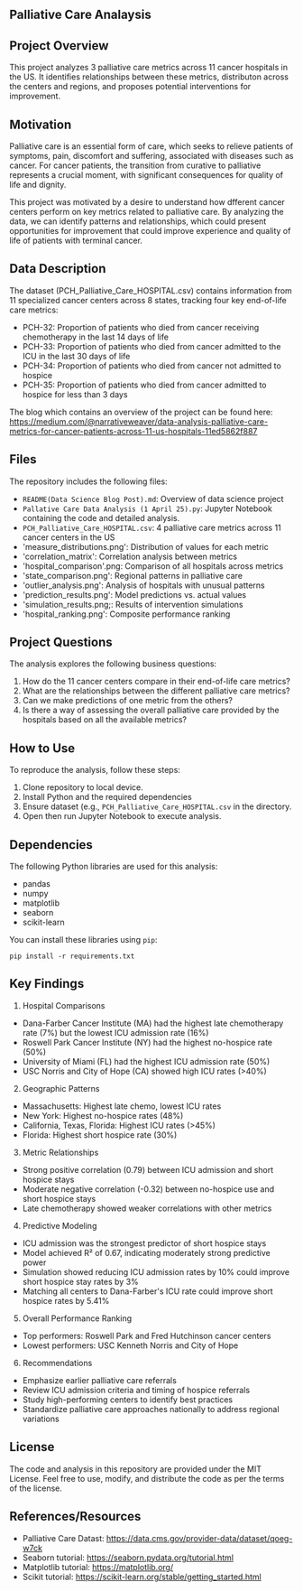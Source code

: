 ## Palliative Care Analaysis

## Project Overview
 This project analyzes 3 palliative care metrics across 11 cancer hospitals in the US. It identifies relationships between these metrics, distributon across the centers and regions, and proposes potential interventions for improvement.
 
## Motivation
Palliative care is an essential form of care, which seeks to relieve patients of symptoms, pain, discomfort and suffering, associated with diseases such as cancer. For cancer patients, the transition from curative to palliative represents a crucial moment, with significant consequences for quality of life and dignity.

This project was motivated by a desire to understand how dfferent cancer centers perform on key metrics related to palliative care. By analyzing the data, we can identify patterns and relationships, which could present opportunities for improvement that could improve experience and quality of life of patients with terminal cancer.

## Data Description

The dataset (PCH_Palliative_Care_HOSPITAL.csv) contains information from 11 specialized cancer centers across 8 states, tracking four key end-of-life care metrics:

- PCH-32: Proportion of patients who died from cancer receiving chemotherapy in the last 14 days of life 
- PCH-33: Proportion of patients who died from cancer admitted to the ICU in the last 30 days of life 
- PCH-34: Proportion of patients who died from cancer not admitted to hospice 
- PCH-35: Proportion of patients who died from cancer admitted to hospice for less than 3 days 


The blog which contains an overview of the project can be found here: https://medium.com/@narrativeweaver/data-analysis-palliative-care-metrics-for-cancer-patients-across-11-us-hospitals-11ed5862f887

## Files

The repository includes the following files:
- `README(Data Science Blog Post).md`: Overview of data science project
- `Pallative Care Data Analysis (1 April 25).py`: Jupyter Notebook containing the code and detailed analysis.
- `PCH_Palliative_Care_HOSPITAL.csv`: 4 palliative care metrics across 11 cancer centers in the US
- 'measure_distributions.png': Distribution of values for each metric
- 'correlation_matrix': Correlation analysis between metrics
- 'hospital_comparison'.png: Comparison of all hospitals across metrics
- 'state_comparison.png': Regional patterns in palliative care
- 'outlier_analysis.png': Analysis of hospitals with unusual patterns
- 'prediction_results.png': Model predictions vs. actual values
- 'simulation_results.png;: Results of intervention simulations
- 'hospital_ranking.png': Composite performance ranking

## Project Questions

The analysis explores the following business questions:

1. How do the 11 cancer centers compare in their end-of-life care metrics?
2. What are the relationships between the different palliative care metrics?
3. Can we make predictions of one metric from the others?
4. Is there a way of assessing the overall palliative care provided by the hospitals based on all the available metrics?

## How to Use

To reproduce the analysis, follow these steps:

1. Clone repository to local device.
2. Install Python and the required dependencies
3. Ensure dataset (e.g., `PCH_Palliative_Care_HOSPITAL.csv` in the directory.
5. Open then run Jupyter Notebook to execute analysis.

## Dependencies

The following Python libraries are used for this analysis:

- pandas
- numpy
- matplotlib
- seaborn
- scikit-learn

You can install these libraries using `pip`:

```
pip install -r requirements.txt
```

## Key Findings

1. Hospital Comparisons
- Dana-Farber Cancer Institute (MA) had the highest late chemotherapy rate (7%) but the lowest ICU admission rate (16%)
- Roswell Park Cancer Institute (NY) had the highest no-hospice rate (50%)
- University of Miami (FL) had the highest ICU admission rate (50%)
- USC Norris and City of Hope (CA) showed high ICU rates (>40%)

2. Geographic Patterns
- Massachusetts: Highest late chemo, lowest ICU rates
- New York: Highest no-hospice rates (48%)
- California, Texas, Florida: Highest ICU rates (>45%)
- Florida: Highest short hospice rate (30%)

3. Metric Relationships
- Strong positive correlation (0.79) between ICU admission and short hospice stays
- Moderate negative correlation (-0.32) between no-hospice use and short hospice stays
- Late chemotherapy showed weaker correlations with other metrics

4. Predictive Modeling
- ICU admission was the strongest predictor of short hospice stays
- Model achieved R² of 0.67, indicating moderately strong predictive power
- Simulation showed reducing ICU admission rates by 10% could improve short hospice stay rates by 3%
- Matching all centers to Dana-Farber's ICU rate could improve short hospice rates by 5.41%

5. Overall Performance Ranking
- Top performers: Roswell Park and Fred Hutchinson cancer centers
- Lowest performers: USC Kenneth Norris and City of Hope

6. Recommendations
- Emphasize earlier palliative care referrals
- Review ICU admission criteria and timing of hospice referrals
- Study high-performing centers to identify best practices
- Standardize palliative care approaches nationally to address regional variations



## License
The code and analysis in this repository are provided under the MIT License. Feel free to use, modify, and distribute the code as per the terms of the license.

## References/Resources
- Palliative Care Datast: https://data.cms.gov/provider-data/dataset/qoeg-w7ck
- Seaborn tutorial: https://seaborn.pydata.org/tutorial.html
- Matplotlib tutorial: https://matplotlib.org/
- Scikit tutorial: https://scikit-learn.org/stable/getting_started.html
